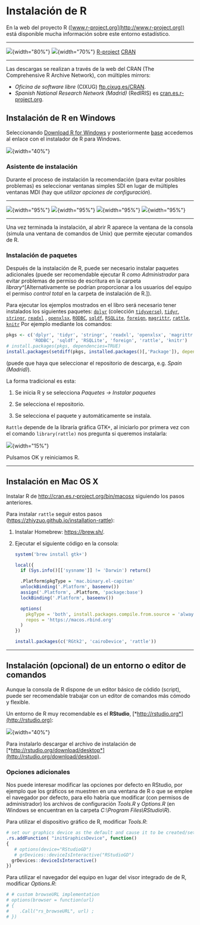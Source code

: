# Instalación de R

En la web del proyecto R
([www.r-project.org](http://www.r-project.org)) está disponible
mucha información sobre este entorno estadístico.

----------------------------------------   ------------------------------------
 ![](images/rproject.png){width="80%"}       ![](images/cran.png){width="70%"}
   [R-project](https://r-project.org)       [CRAN](https://cran.r-project.org) 
----------------------------------------   ------------------------------------

Las descargas se realizan a través de la web del CRAN (The Comprehensive
R Archive Network), con múltiples mirrors:

-  *Oficina de software libre* (CIXUG) [ftp.cixug.es/CRAN](http://ftp.cixug.es/CRAN/).
-  *Spanish National Research Network (Madrid)* (RedIRIS) es
[cran.es.r-project.org](http://cran.es.r-project.org/).


## Instalación de R en Windows

Seleccionando [Download R for Windows](http://ftp.cixug.es/CRAN/bin/windows/) y posteriormente
[base](http://ftp.cixug.es/CRAN/bin/windows/base/) accedemos
al enlace con el instalador de R para Windows.

![](images/R351.png){width="40%"}
    

### Asistente de instalación

Durante el proceso de instalación la recomendación (para evitar posibles problemas) es seleccionar ventanas simples SDI en lugar de múltiples ventanas MDI (hay que *utilizar opciones de configuración*).

--------------------------------------   --------------------------------------
 ![](images/image3.png){width="95%"}      ![](images/image4.png){width="95%"}
 ![](images/image5.png){width="95%"}      ![](images/image6.png){width="95%"}
--------------------------------------   --------------------------------------

Una vez terminada la instalación, al abrir R aparece la ventana de la consola (simula una ventana de comandos de Unix) que permite ejecutar comandos de R.


### Instalación de paquetes

Después de la instalación de R, puede ser necesario instalar paquetes adicionales (puede ser recomendable ejecutar R  *como Administrador* para evitar problemas de permiso de escritura en la carpeta *library*^[Alternativamente se podrían proporcionar a los usuarios del equipo el permiso *control total* en la carpeta de instalación de R.]).

Para ejecutar los ejemplos mostrados en el libro será necesario tener instalados los siguientes paquetes:
[`dplyr`](https://dplyr.tidyverse.org) (colección [`tidyverse`](https://www.tidyverse.org/)),
[`tidyr`](https://tidyr.tidyverse.org),
[`stringr`](https://stringr.tidyverse.org),
[`readxl`](https://readxl.tidyverse.org) , 
[`openxlsx`](https://cran.r-project.org/web/packages/openxlsx/index.html), [`RODBC`](https://cran.r-project.org/web/packages/RODBC/index.html), 
[`sqldf`](https://cran.r-project.org/web/packages/sqldf/index.html),
[`RSQLite`](https://r-dbi.github.io/RSQLite), 
[`foreign`](https://cran.r-project.org/web/packages/foreign/index.html), 
[`magrittr`](https://cran.r-project.org/web/packages/magrittr/index.html),
[`rattle`](https://rattle.togaware.com),
[`knitr`](https://yihui.name/knitr) 
Por ejemplo mediante los comandos:

``` r
pkgs <- c('dplyr', 'tidyr', 'stringr', 'readxl', 'openxlsx', 'magrittr', 
          'RODBC', 'sqldf', 'RSQLite', 'foreign', 'rattle', 'knitr')
# install.packages(pkgs, dependencies=TRUE)
install.packages(setdiff(pkgs, installed.packages()[,'Package']), dependencies = TRUE)
```
(puede que haya que seleccionar el repositorio de descarga, e.g. *Spain (Madrid)*).

La forma tradicional es esta:

1.  Se inicia R y se selecciona *Paquetes -> Instalar paquetes*

2.  Se selecciona el repositorio.

3.  Se selecciona el paquete y automáticamente se instala.


`Rattle` depende de la libraría gráfica GTK+, al iniciarlo por primera vez
con el comando `library(rattle)` nos pregunta si queremos instalarla:

![](images/image7.png){width="15%"}

Pulsamos OK y reiniciamos R.

---

## Instalación en Mac OS X

Instalar R de 
http://cran.es.r‐project.org/bin/macosx
siguiendo los pasos anteriores.


Para instalar `rattle` seguir estos pasos (https://zhiyzuo.github.io/installation-rattle):

1.  Instalar Homebrew:
    <https://brew.sh/>.
   
2.  Ejecutar el siguiente código en la consola:
    
    ``` r
    system('brew install gtk+')
    
    local({
      if (Sys.info()[['sysname']] != 'Darwin') return()
    
      .Platform$pkgType = 'mac.binary.el-capitan'
      unlockBinding('.Platform', baseenv())
      assign('.Platform', .Platform, 'package:base')
      lockBinding('.Platform', baseenv())
    
      options(
        pkgType = 'both', install.packages.compile.from.source = 'always',
        repos = 'https://macos.rbind.org'
      )
    })
    
    install.packages(c('RGtk2', 'cairoDevice', 'rattle'))
    ```

---

## Instalación (opcional) de un entorno o editor de comandos

Aunque la consola de R dispone de un editor básico de códido (script),
puede ser recomendable trabajar con un editor de comandos más cómodo y
flexible.

Un entorno de R muy recomendable es el **RStudio**,
[*http://rstudio.org*](http://rstudio.org):

![](images/image8.png){width="40%"}

Para instalarlo descargar el archivo de instalación de
[*http://rstudio.org/download/desktop*](http://rstudio.org/download/desktop).

### Opciones adicionales

Nos puede interesar modificar las opciones por defecto en RStudio, por ejemplo que los gráficos se muestren en una ventana de R o que se emplee el navegador por defecto, para ello habría que modificar (con permisos de administrador) los archivos de configuración *Tools.R* y *Options.R*
(en Windows se encuentran en la carpeta *C:\\Program Files\\RStudio\\R*). 

Para utilizar el dispositivo gráfico de R, modificar *Tools.R*:


``` r
# set our graphics device as the default and cause it to be created/set
.rs.addFunction( "initGraphicsDevice", function()
{
   # options(device="RStudioGD")
   # grDevices::deviceIsInteractive("RStudioGD")
  grDevices::deviceIsInteractive()
})
```

Para utilizar el navegador del equipo en lugar del visor integrado de de R, modificar *Options.R*:


``` r
# # custom browseURL implementation
# options(browser = function(url)
# {
#    .Call("rs_browseURL", url) ;
# })
```




